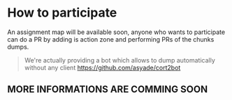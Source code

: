 # How to participate
An assignment map will be available soon, anyone who wants to participate can do a PR by adding is action zone and performing PRs of the chunks dumps.
> We're actually providing a bot which allows to dump automatically without any client https://github.com/asyade/cort2bot

## MORE INFORMATIONS ARE COMMING SOON
